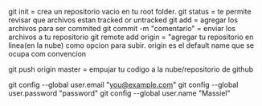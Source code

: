 git init = crea un repositorio vacio en tu root folder.
git status = te permite revisar que archivos estan tracked or untracked
git add = agregar los archivos para ser commited
git commit -m "comentario" = enviar los archivos a tu repositorio 
git remote add origin = "agregar tu repositorio en linea(en la nube) como opcion para subir.
origin es el default name que se ocupa com convencion

git push origin master = empujar tu codigo a la nube/repositorio de github

git config --global user.email "you@example.com"
git config --global user.password "password"
git config --global user.name "Massiel"
